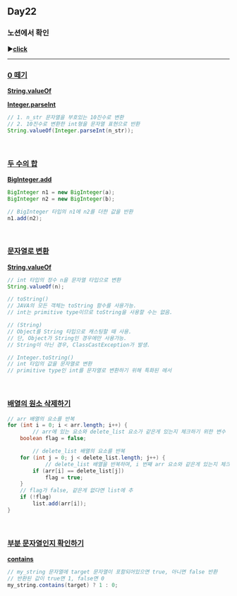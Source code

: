 ## Day22
### 노션에서 확인
▶️[**click**](https://gipark181.notion.site/Day22-2024-08-07-6f7ce1ffad6241dcb5f1987ab3c2ee33?pvs=4)
<br/>
<hr/>

### [**0 떼기**](https://school.programmers.co.kr/learn/courses/30/lessons/181847)

[**String.valueOf**](https://docs.oracle.com/javase/8/docs/api/java/lang/String.html#valueOf-int-)

[**Integer.parseInt**](https://docs.oracle.com/javase/8/docs/api/java/lang/Integer.html#parseInt-java.lang.String-)

```java
// 1. n_str 문자열을 부호있는 10진수로 변환
// 2. 10진수로 변환한 int형을 문자열 표현으로 반환
String.valueOf(Integer.parseInt(n_str));
```
<br/>

### [**두 수의 합**](https://school.programmers.co.kr/learn/courses/30/lessons/181846)

[**BigInteger.add**](https://docs.oracle.com/javase/8/docs/api/java/math/BigInteger.html#add-java.math.BigInteger-)

```java
BigInteger n1 = new BigInteger(a);
BigInteger n2 = new BigInteger(b);

// BigInteger 타입의 n1에 n2를 더한 값을 반환
n1.add(n2);
```
<br/>

### [**문자열로 변환**](https://school.programmers.co.kr/learn/courses/30/lessons/181845)

[**String.valueOf**](https://docs.oracle.com/javase/8/docs/api/java/lang/String.html#valueOf-int-)

```java
// int 타입의 정수 n을 문자열 타입으로 변환
String.valueOf(n);

// toString()
// JAVA의 모든 객체는 toString 함수를 사용가능.
// int는 primitive type이므로 toString을 사용할 수는 없음.

// (String)
// Object를 String 타입으로 캐스팅할 때 사용.
// 단, Object가 String인 경우에만 사용가능.
// String이 아닌 경우, ClassCastException가 발생.

// Integer.toString()
// int 타입의 값을 문자열로 변환
// primitive type인 int를 문자열로 변환하기 위해 특화된 메서
```
<br/>

### [**배열의 원소 삭제하기**](https://school.programmers.co.kr/learn/courses/30/lessons/181844)

```java
// arr 배열의 요소를 반복
for (int i = 0; i < arr.length; i++) {
		// arr에 있는 요소와 delete_list 요소가 같은게 있는지 체크하기 위한 변수
    boolean flag = false;

		// delete_list 배열의 요소를 반복
    for (int j = 0; j < delete_list.length; j++) {
		    // delete_list 배열을 반복하며, i 번째 arr 요소와 같은게 있는지 체크하여 flag 값 변경
        if (arr[i] == delete_list[j])
            flag = true;
    }
    // flag가 false, 같은게 없다면 list에 추
    if (!flag)
        list.add(arr[i]);
}
```
<br/>

### [**부분 문자열인지 확인하기**](https://school.programmers.co.kr/learn/courses/30/lessons/181843)

[**contains**](https://docs.oracle.com/javase/8/docs/api/java/lang/String.html#contains-java.lang.CharSequence-)

```java
// my_string 문자열에 target 문자열이 포함되어있으면 true, 아니면 false 반환
// 반환된 값이 true면 1, false면 0
my_string.contains(target) ? 1 : 0;
```